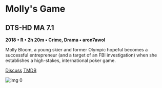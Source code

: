 # Molly's Game

## DTS-HD MA 7.1

**2018 • R • 2h 20m • Crime, Drama • aron7awol**

Molly Bloom, a young skier and former Olympic hopeful becomes a successful entrepreneur (and a target of an FBI investigation) when she establishes a high-stakes, international poker game.

[Discuss](https://www.avsforum.com/threads/bass-eq-for-filtered-movies.2995212/post-56926964)  [TMDB](396371)

![img 0](https://i.imgur.com/n6Liskw.jpg)

